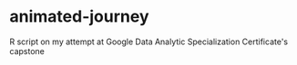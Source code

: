 # animated-journey
R script on my attempt at Google Data Analytic Specialization Certificate's capstone
